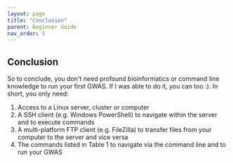 ```yaml
---
layout: page
title: "Conclusion"
parent: Beginner Guide
nav_order: 5
---
```

## Conclusion

So to conclude, you don't need profound bioinformatics or command line knowledge to run your first GWAS. If I was able to do it, you can too :). In short, you only need:

1. Access to a Linux server, cluster or computer
2. A SSH client (e.g. Windows PowerShell) to navigate within the server and to execute commands
3. A multi-platform FTP client (e.g. FileZilla) to transfer files from your computer to the server and vice versa
4. The commands listed in Table 1 to navigate via the command line and to run your GWAS
